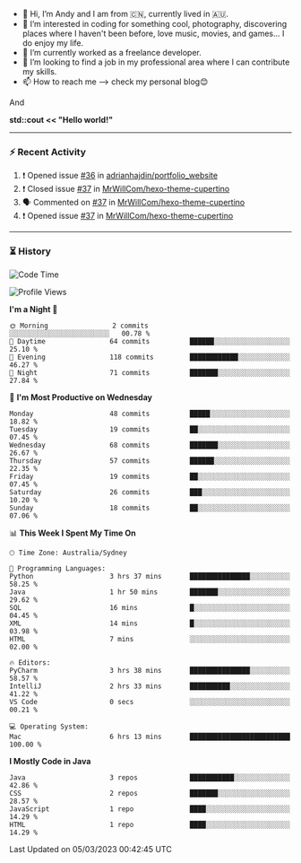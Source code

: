 - 👋 Hi, I’m Andy and I am from :cn:, currently lived in 🇦🇺.
- 👀 I’m interested in coding for something cool, photography, discovering places where I haven't been before, love music, movies, and games... I do enjoy my life.
- 🌱 I’m currently worked as a freelance developer.
- 💞️ I’m looking to find a job in my professional area where I can contribute my skills.
- 📫 How to reach me --> check my personal blog😊

And

**std::cout << "Hello world!"**

---

### ⚡ Recent Activity
<!--START_SECTION:activity-->
1. ❗️ Opened issue [#36](https://github.com/adrianhajdin/portfolio_website/issues/36) in [adrianhajdin/portfolio_website](https://github.com/adrianhajdin/portfolio_website)
2. ❗️ Closed issue [#37](https://github.com/MrWillCom/hexo-theme-cupertino/issues/37) in [MrWillCom/hexo-theme-cupertino](https://github.com/MrWillCom/hexo-theme-cupertino)
3. 🗣 Commented on [#37](https://github.com/MrWillCom/hexo-theme-cupertino/issues/37) in [MrWillCom/hexo-theme-cupertino](https://github.com/MrWillCom/hexo-theme-cupertino)
4. ❗️ Opened issue [#37](https://github.com/MrWillCom/hexo-theme-cupertino/issues/37) in [MrWillCom/hexo-theme-cupertino](https://github.com/MrWillCom/hexo-theme-cupertino)
<!--END_SECTION:activity-->

---

### ⏳ History
<!--START_SECTION:waka-->
![Code Time](http://img.shields.io/badge/Code%20Time-109%20hrs%2053%20mins-blue)

![Profile Views](http://img.shields.io/badge/Profile%20Views-5-blue)

**I'm a Night 🦉** 

```text
🌞 Morning                2 commits           ░░░░░░░░░░░░░░░░░░░░░░░░░   00.78 % 
🌆 Daytime                64 commits          ██████░░░░░░░░░░░░░░░░░░░   25.10 % 
🌃 Evening                118 commits         ████████████░░░░░░░░░░░░░   46.27 % 
🌙 Night                  71 commits          ███████░░░░░░░░░░░░░░░░░░   27.84 % 
```
📅 **I'm Most Productive on Wednesday** 

```text
Monday                   48 commits          █████░░░░░░░░░░░░░░░░░░░░   18.82 % 
Tuesday                  19 commits          ██░░░░░░░░░░░░░░░░░░░░░░░   07.45 % 
Wednesday                68 commits          ███████░░░░░░░░░░░░░░░░░░   26.67 % 
Thursday                 57 commits          ██████░░░░░░░░░░░░░░░░░░░   22.35 % 
Friday                   19 commits          ██░░░░░░░░░░░░░░░░░░░░░░░   07.45 % 
Saturday                 26 commits          ███░░░░░░░░░░░░░░░░░░░░░░   10.20 % 
Sunday                   18 commits          ██░░░░░░░░░░░░░░░░░░░░░░░   07.06 % 
```


📊 **This Week I Spent My Time On** 

```text
🕑︎ Time Zone: Australia/Sydney

💬 Programming Languages: 
Python                   3 hrs 37 mins       ███████████████░░░░░░░░░░   58.25 % 
Java                     1 hr 50 mins        ███████░░░░░░░░░░░░░░░░░░   29.62 % 
SQL                      16 mins             █░░░░░░░░░░░░░░░░░░░░░░░░   04.45 % 
XML                      14 mins             █░░░░░░░░░░░░░░░░░░░░░░░░   03.98 % 
HTML                     7 mins              ░░░░░░░░░░░░░░░░░░░░░░░░░   02.00 % 

🔥 Editors: 
PyCharm                  3 hrs 38 mins       ███████████████░░░░░░░░░░   58.57 % 
IntelliJ                 2 hrs 33 mins       ██████████░░░░░░░░░░░░░░░   41.22 % 
VS Code                  0 secs              ░░░░░░░░░░░░░░░░░░░░░░░░░   00.21 % 

💻 Operating System: 
Mac                      6 hrs 13 mins       █████████████████████████   100.00 % 
```

**I Mostly Code in Java** 

```text
Java                     3 repos             ███████████░░░░░░░░░░░░░░   42.86 % 
CSS                      2 repos             ███████░░░░░░░░░░░░░░░░░░   28.57 % 
JavaScript               1 repo              ████░░░░░░░░░░░░░░░░░░░░░   14.29 % 
HTML                     1 repo              ████░░░░░░░░░░░░░░░░░░░░░   14.29 % 
```




 Last Updated on 05/03/2023 00:42:45 UTC
<!--END_SECTION:waka-->


<!---
JinchuanL/JinchuanL is a ✨ special ✨ repository because its `README.md` (this file) appears on your GitHub profile.
You can click the Preview link to take a look at your changes.
--->
